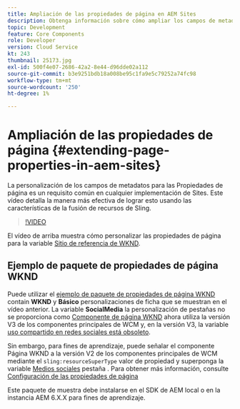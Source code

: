 ```yaml
---
title: Ampliación de las propiedades de página en AEM Sites
description: Obtenga información sobre cómo ampliar los campos de metadatos de Propiedades de página en Adobe Experience Manager Sites. Este vídeo detalla la manera más efectiva de lograr esto usando las características de la fusión de recursos de Sling.
topic: Development
feature: Core Components
role: Developer
version: Cloud Service
kt: 243
thumbnail: 25173.jpg
exl-id: 500f4e07-2686-42a2-8e44-d96dde02a112
source-git-commit: b3e9251bdb18a008be95c1fa9e5c79252a74fc98
workflow-type: tm+mt
source-wordcount: '250'
ht-degree: 1%

---
```


# Ampliación de las propiedades de página {#extending-page-properties-in-aem-sites}

La personalización de los campos de metadatos para las Propiedades de página es un requisito común en cualquier implementación de Sites. Este vídeo detalla la manera más efectiva de lograr esto usando las características de la fusión de recursos de Sling.

>[!VIDEO](https://video.tv.adobe.com/v/25173?quality=12&learn=on)

El vídeo de arriba muestra cómo personalizar las propiedades de página para la variable [Sitio de referencia de WKND](https://github.com/adobe/aem-guides-wknd).

## Ejemplo de paquete de propiedades de página WKND

Puede utilizar el [ejemplo de paquete de propiedades de página WKND](./assets/WKND-PageProperties-Example-Dialog-1.0.zip) contain **WKND** y **Básico** personalizaciones de ficha que se muestran en el vídeo anterior. La variable **SocialMedia** la personalización de pestañas no se proporciona como [Componente de página WKND](https://github.com/adobe/aem-guides-wknd/blob/main/ui.apps/src/main/content/jcr_root/apps/wknd/components/page/.content.xml#L5) ahora utiliza la versión V3 de los componentes principales de WCM y, en la versión V3, la variable [uso compartido en redes sociales está obsoleto](https://github.com/adobe/aem-core-wcm-components/pull/1930).

Sin embargo, para fines de aprendizaje, puede señalar el componente Página WKND a la versión V2 de los componentes principales de WCM mediante el `sling:resourceSuperType` valor de propiedad y superponga la variable [Medios sociales](https://github.com/adobe/aem-core-wcm-components/blob/main/content/src/content/jcr_root/apps/core/wcm/components/page/v2/page/_cq_dialog/.content.xml#L95) pestaña . Para obtener más información, consulte [Configuración de las propiedades de página](https://experienceleague.adobe.com/docs/experience-manager-64/developing/extending-aem/page-properties-views.html#configuring-your-page-properties)

Este paquete de muestra debe instalarse en el SDK de AEM local o en la instancia AEM 6.X.X para fines de aprendizaje.
